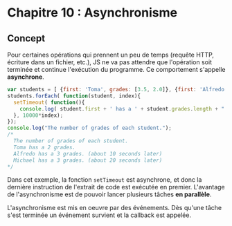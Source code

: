 
# Chapitre 10 : Asynchronisme

## Concept

Pour certaines opérations qui prennent un peu de temps (requête HTTP, écriture dans un fichier, etc.), JS ne va pas attendre que l'opération soit terminée et continue l'exécution du programme. Ce comportement s'appelle **asynchrone**.

```js
var students = [ {first: 'Toma', grades: [3.5, 2.0]}, {first: 'Alfredo', grades: [5, 5.5, 6.0]}, {first: 'Michael', grades: [4.5, 5.0, 4.5]}];
students.forEach( function(student, index){
  setTimeout( function(){
    console.log( student.first + ' has a ' + student.grades.length + " grades." );
  }, 10000*index);
});
console.log("The number of grades of each student.");
/*
  The number of grades of each student.
  Toma has a 2 grades.
  Alfredo has a 3 grades. (about 10 seconds later)
  Michael has a 3 grades. (about 20 seconds later)
*/

```
Dans cet exemple, la fonction `setTimeout` est asynchrone, et donc la dernière instruction de l'extrait de code est exécutée en premier. L'avantage de l'asynchronisme est de pouvoir lancer plusieurs tâches **en parallèle**.

L'asynchronisme est mis en oeuvre par des événements. Dès qu'une tâche s'est terminée un événement survient et la callback est appelée.